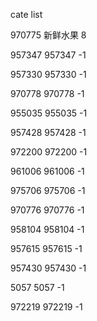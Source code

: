cate list

970775 新鲜水果 8

957347 957347 -1

957330 957330 -1

970778 970778 -1

955035 955035 -1

957428 957428 -1

972200 972200 -1

961006 961006 -1

975706 975706 -1

970776 970776 -1

958104 958104 -1

957615 957615 -1

957430 957430 -1

5057 5057 -1

972219 972219 -1

